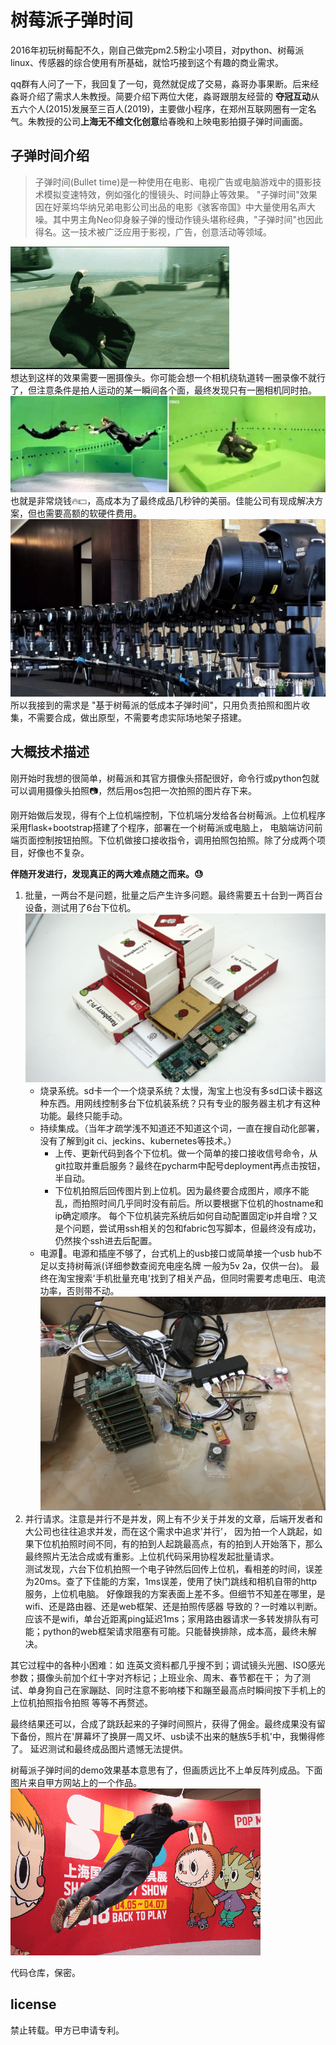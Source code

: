树莓派子弹时间
===
2016年初玩树莓配不久，刚自己做完pm2.5粉尘小项目，对python、树莓派linux、传感器的综合使用有所基础，就恰巧接到这个有趣的商业需求。  

qq群有人问了一下，我回复了一句，竟然就促成了交易，淼哥办事果断。后来经淼哥介绍了需求人朱教授。简要介绍下两位大佬，淼哥跟朋友经营的
**夺冠互动**从五六个人(2015)发展至三百人(2019)，主要做小程序，在郑州互联网圈有一定名气。朱教授的公司**上海无不维文化创意**给春晚和上映电影拍摄子弹时间画面。  

## 子弹时间介绍
> 子弹时间(Bullet time)是一种使用在电影、电视广告或电脑游戏中的摄影技术模拟变速特效，例如强化的慢镜头、时间静止等效果。
"子弹时间"效果因在好莱坞华纳兄弟电影公司出品的电影《骇客帝国》中大量使用名声大噪。其中男主角Neo仰身躲子弹的慢动作镜头堪称经典，"子弹时间"也因此得名。这一技术被广泛应用于影视，广告，创意活动等领域。

![](./images/hack_neo.gif)  
想达到这样的效果需要一圈摄像头。你可能会想一个相机绕轨道转一圈录像不就行了，但注意条件是拍人运动的某一瞬间各个面，最终发现只有一圈相机同时拍。  
![](./images/hack_cameras.jpeg)  
也就是非常烧钱🔥💵，高成本为了最终成品几秒钟的美丽。佳能公司有现成解决方案，但也需要高额的软硬件费用。  
![](./images/canon_cameras.jpg)  
所以我接到的需求是 "基于树莓派的低成本子弹时间"，只用负责拍照和图片收集，不需要合成，做出原型，不需要考虑实际场地架子搭建。

## 大概技术描述
刚开始时我想的很简单，树莓派和其官方摄像头搭配很好，命令行或python包就可以调用摄像头拍照📷，然后用os包把一次拍照的图片存下来。  

刚开始做后发现，得有个上位机端控制，下位机端分发给各台树莓派。上位机程序采用flask+bootstrap搭建了个程序，部署在一个树莓派或电脑上，
电脑端访问前端页面控制按钮拍照。下位机做接口接收指令，调用拍照包拍照。除了分成两个项目，好像也不复杂。  

**伴随开发进行，发现真正的两大难点随之而来。😓**  
1. 批量，一两台不是问题，批量之后产生许多问题。最终需要五十台到一两百台设备，测试用了6台下位机。  
    ![](./images/my_raspberries.jpeg)
    - 烧录系统。sd卡一个一个烧录系统？太慢，淘宝上也没有多sd口读卡器这种东西。用网线控制多台下位机装系统？只有专业的服务器主机才有这种功能。最终只能手动。  
    - 持续集成。（当年才疏学浅不知道还不知道这个词，一直在搜自动化部署，没有了解到git ci、jeckins、kubernetes等技术。）
        - 上传、更新代码到各个下位机。做一个简单的接口接收信号命令，从git拉取并重启服务？最终在pycharm中配号deployment再点击按钮，半自动。
        - 下位机拍照后回传图片到上位机。因为最终要合成图片，顺序不能乱，而拍照时间几乎同时没有前后。所以要根据下位机的hostname和ip确定顺序。
        每个下位机装完系统后如何自动配置固定ip并自增？又是个问题，尝试用ssh相关的包和fabric包写脚本，但最终没有成功，仍然挨个ssh进去后配置。
    - 电源🔌。电源和插座不够了，台式机上的usb接口或简单接一个usb hub不足以支持树莓派(详细参数查阅充电座名牌 一般为5v 2a，仅供一台)。
      最终在淘宝搜索'手机批量充电'找到了相关产品，但同时需要考虑电压、电流功率，否则带不动。  
      ![](./images/my_raspberries2.jpg)
2. 并行请求。注意是并行不是并发，网上有不少关于并发的文章，后端开发者和大公司也往往追求并发，而在这个需求中追求'并行'，
因为拍一个人跳起，如果下位机拍照时间不同，有的拍到人起跳最高点，有的拍到人开始落下，那么最终照片无法合成或有重影。上位机代码采用协程发起批量请求。  
测试发现，六台下位机拍照一个电子钟然后回传上位机，看相差的时间，误差为20ms。查了下佳能的方案，1ms误差，使用了快门跳线和相机自带的http服务，上位机电脑。
好像跟我的方案表面上差不多。但细节不知差在哪里，是wifi、还是路由器、还是web框架、还是拍照传感器 导致的？一时难以判断。
应该不是wifi，单台近距离ping延迟1ms；家用路由器请求一多转发排队有可能；python的web框架请求阻塞有可能。只能替换排除，成本高，最终未解决。
  
其它过程中的各种小困难：如 连英文资料都几乎搜不到；调试镜头光圈、ISO感光参数；摄像头前加个红十字对齐标记；上班业余、周末、春节都在干；
为了测试、单身狗自己在家蹦跶、同时注意不影响楼下和蹦至最高点时瞬间按下手机上的上位机拍照指令拍照 等等不再赘述。  

最终结果还可以，合成了跳跃起来的子弹时间照片，获得了佣金。最终成果没有留下备份，照片在'屏幕坏了换屏一周又坏、usb读不出来的魅族5手机'中，我懒得修了。
延迟测试和最终成品图片遗憾无法提供。  

树莓派子弹时间的demo效果基本意思有了，但画质远比不上单反阵列成品。下面图片来自甲方网站上的一个作品。  
![](./images/result.jpeg)

代码仓库，保密。

## license
禁止转载。甲方已申请专利。